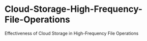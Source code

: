 # Cloud-Storage-High-Frequency-File-Operations
Effectiveness of Cloud Storage in High-Frequency File Operations
